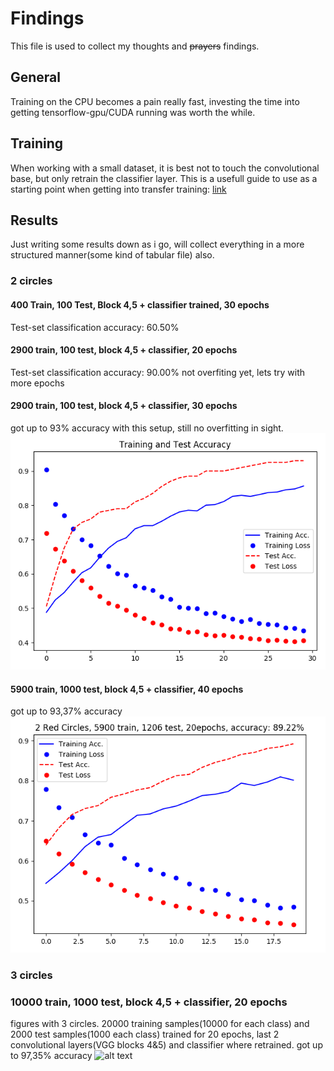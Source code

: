 # Findings
This file is used to collect my thoughts and ~~prayers~~ findings. 

## General
Training on the CPU becomes a pain really fast, investing the time into getting tensorflow-gpu/CUDA running was worth the while.

## Training
When working with a small dataset, it is best not to touch the convolutional base, but only retrain the classifier layer.
This is a usefull guide to use as a starting point when getting into transfer training: [link](https://towardsdatascience.com/transfer-learning-from-pre-trained-models-f2393f124751)


## Results
Just writing some results down as i go, will collect everything in a more structured manner(some kind of tabular file) also.

### 2 circles
#### 400 Train, 100 Test, Block 4,5 + classifier trained, 30 epochs
 Test-set classification accuracy: 60.50%
 
#### 2900 train, 100 test, block 4,5 + classifier, 20 epochs
 Test-set classification accuracy: 90.00%
 not overfiting yet, lets try with more epochs
 
#### 2900 train, 100 test, block 4,5 + classifier, 30 epochs
 got up to 93% accuracy with this setup, still no overfitting in sight.  
 ![alt text](plots/3k_30ep_block4_5.png "3000 samples 30 epochs")

#### 5900 train, 1000 test, block 4,5 + classifier, 40 epochs
 got up to 93,37% accuracy
 ![alt text](plots/5k_40ep_blcok4_5.png "5000 samples 40 epochs")


### 3 circles
### 10000 train, 1000 test, block 4,5 + classifier, 20 epochs
figures with 3 circles. 20000 training samples(10000 for each class) and 2000 test samples(1000 each class)
trained for 20 epochs, last 2 convolutional layers(VGG blocks 4&5) and classifier where retrained.
 got up to 97,35% accuracy
 ![alt text](plots/10k_3circles_20ep_blcok4_5.png "5000 samples 40 epochs")

